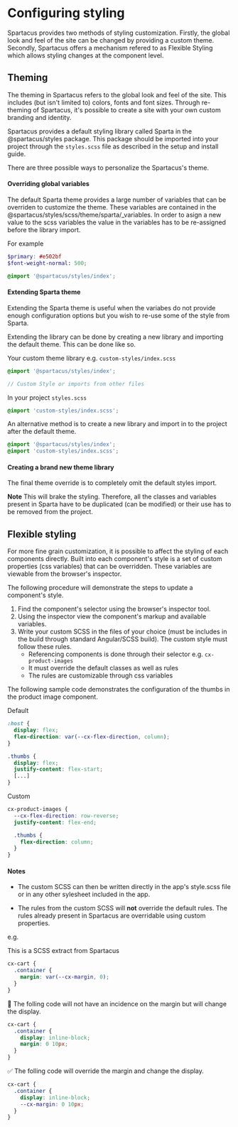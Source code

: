 # Configuring styling

Spartacus provides two methods of styling customization. Firstly, the global look and feel of the site can be changed by providing a custom theme. Secondly, Spartacus offers a mechanism refered to as Flexible Styling which allows styling changes at the component level.

## Theming

The theming in Spartacus refers to the global look and feel of the site. This includes (but isn't limited to) colors, fonts and font sizes. Through re-theming of Spartacus, it's possible to create a site with your own custom branding and identity.

Spartacus provides a default styling library called Sparta in the @spartacus/styles package. This package should be imported into your project through the `styles.scss` file as described in the setup and install guide.

There are three possible ways to personalize the Spartacus's theme.

#### Overriding global variables

The default Sparta theme provides a large number of variables that can be overriden to customize the theme. These variables are contained in the @spartacus/styles/scss/theme/sparta/_variables. In order to asign a new value to the scss variables the value in the variables has to be re-assigned before the library import.

For example

```scss
$primary: #e502bf
$font-weight-normal: 500;

@import '@spartacus/styles/index';
```

#### Extending Sparta theme

Extending the Sparta theme is useful when the variabes do not provide enough configuration options but you wish to re-use some of the style from Sparta.

Extending the library can be done by creating a new library and importing the default theme. This can be done like so.

Your custom theme library e.g. `custom-styles/index.scss`
```scss
@import '@spartacus/styles/index';

// Custom Style or imports from other files
```
In your project `styles.scss`

```scss
@import 'custom-styles/index.scss';
```

An alternative method is to create a new library and import in to the project after the default theme.

```scss
@import '@spartacus/styles/index';
@import 'custom-styles/index.scss';
```

#### Creating a brand new theme library

The final theme override is to completely omit the default styles import. 

**Note** This will brake the styling. Therefore, all the classes and variables present in Sparta have to be duplicated (can be modified) or their use has to be removed from the project.

## Flexible styling
For more fine grain customization, it is possible to affect the styling of each components directly. Built into each component's style is a set of custom properties (css variables) that can be overridden. These variables are viewable from the browser's inspector.

The following procedure will demonstrate the steps to update a component's style.

1. Find the component's selector using the browser's inspector tool.
2. Using the inspector view the component's markup and available variables.
3. Write your custom SCSS in the files of your choice (must be includes in the build through standard Angular/SCSS build). The custom style must follow these rules.
    - Referencing components is done through their selector e.g. `cx-product-images`
    - It must override the default classes as well as rules
    - The rules are customizable through css variables

The following sample code demonstrates the configuration of the thumbs in the product image component.

Default
```css
:host {
  display: flex;
  flex-direction: var(--cx-flex-direction, column);
}

.thumbs {
  display: flex;
  justify-content: flex-start;
  [...]
}
```

Custom
```css
cx-product-images {
  --cx-flex-direction: row-reverse;
  justify-content: flex-end;

  .thumbs {
    flex-direction: column;
  }
}
```

#### Notes
- The custom SCSS can then be written directly in the app's style.scss file or in any other sylesheet included in the app.

- The rules from the custom SCSS will **not** override the default rules. The rules already present in Spartacus are overridable using custom properties.

e.g.

 This is a SCSS extract from Spartacus

```css
cx-cart {
  .container {
    margin: var(--cx-margin, 0);
  }
}
```
🛑 The folling code will not have an incidence on the margin but will change the display.
```css
cx-cart {
  .container {
    display: inline-block;
    margin: 0 10px;
  }
}
```

✅ The folling code will override the margin and change the display.
```css
cx-cart {
  .container {
    display: inline-block;
    --cx-margin: 0 10px;
  }
}
```